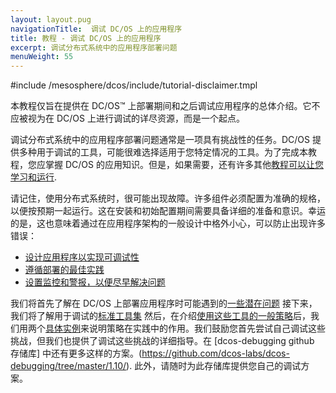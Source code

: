 ```yaml
---
layout: layout.pug
navigationTitle:  调试 DC/OS 上的应用程序
title: 教程 - 调试 DC/OS 上的应用程序
excerpt: 调试分布式系统中的应用程序部署问题
menuWeight: 55
---
```


<!-- i. Support Disclaimer -->

#include /mesosphere/dcos/include/tutorial-disclaimer.tmpl

<!-- ii. Intro/Set Expectations for this Tutorial -->

本教程仅旨在提供在 DC/OS&trade; 上部署期间和之后调试应用程序的总体介绍。它不应被视为在 DC/OS 上进行调试的详尽资源，而是一个起点。

调试分布式系统中的应用程序部署问题通常是一项具有挑战性的任务。DC/OS 提供多种用于调试的工具，可能很难选择适用于您特定情况的工具。为了完成本教程，您应掌握 DC/OS 的应用知识。但是，如果需要，还有许多其他[教程可以让您学习和运行](/mesosphere/dcos/cn/latest/tutorials/).

请记住，使用分布式系统时，很可能出现故障。许多组件必须配置为准确的规格，以便按预期一起运行。这在安装和初始配置期间需要具备详细的准备和意识。幸运的是，这也意味着通过在应用程序架构的一般设计中格外小心，可以防止出现许多错误：

- [设计应用程序以实现可调试性](https://schd.ws/hosted_files/mesosconeu17/a6/MesosCon%20EU%202017%20University%20Slides.pdf)
- [遵循部署的最佳实践](https://mesosphere.com/blog/improving-your-deployments/)
- [设置监控和警报，以便尽早解决问题](/mesosphere/dcos/cn/2.0/cli/command-reference/dcos-node/dcos-node-diagnostics/)

我们将首先了解在 DC/OS 上部署应用程序时可能遇到的[一些潜在问题](/mesosphere/dcos/cn/2.0/tutorials/dcos-debug/problems/) 接下来，我们将了解用于调试的[标准工具集](/mesosphere/dcos/cn/2.0/tutorials/dcos-debug/tools/) 然后，在介绍[使用这些工具的一般策略](/mesosphere/dcos/cn/2.0/tutorials/dcos-debug/gen-strat/)后，我们用两个[具体实例](/mesosphere/dcos/cn/2.0/tutorials/dcos-debug/scenarios/)来说明策略在实践中的作用。我们鼓励您首先尝试自己调试这些挑战，但我们也提供了调试这些挑战的详细指导。在 [dcos-debugging github 存储库] 中还有更多这样的方案。(https://github.com/dcos-labs/dcos-debugging/tree/master/1.10/). 此外，请随时为此存储库提供您自己的调试方案。
